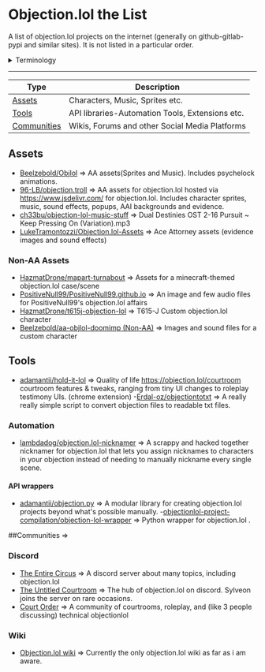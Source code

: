 # Objection.lol the List
A list of objection.lol projects on the internet (generally on github-gitlab-pypi and similar sites). It is not listed in a particular order.

<details>
<summary>Terminology</summary>
  <table>
    <tr>
      <th>Term</th>
      <th>Meaning</th>
    </tr>
    <tr>
      <td>AA</td>  
      <td>Contains Ace Attorney related content.</td>
    </tr>
      <td>Non-AA</td>
      <td>Does not contain Ace Attorney related content.</td>
    <tr>
      <td>In-AA</td>
      <td>Includes Ace Attorney related content.</td>
    </tr>
      <td>N-A</td>
      <td>Not maintained anymore(No-Activity)</td>
    <tr>
      <td>Sylveon</td>
      <td> Sylveon is the nickname of the objection.lol's developer. (Yes i know it is also a pokemon)
    </tr>
  </table>
</details>

---


| Type                        | Description                                     |
|-----------------------------|-------------------------------------------------|
| [Assets](#Assets)           | Characters, Music, Sprites etc.                 |
| [Tools](#Tools)             | API libraries-Automation Tools, Extensions etc. |
| [Communities](#Communities) | Wikis, Forums and other Social Media Platforms  |


## Assets
- [Beelzebold/Objlol](https://github.com/Beelzebold/Objlol) => AA assets(Sprites and Music). Includes psychelock animations.
- [96-LB/objection.troll](https://github.com/96-LB/objection.troll) => AA assets for objection.lol hosted via https://www.jsdelivr.com/ for objection.lol. Includes character sprites, music, sound effects, popups, AAI backgrounds and evidence. 
- [ch33bu/objection-lol-music-stuff](https://github.com/ch33bu/objection-lol-music-stuff) => Dual Destinies OST 2-16 Pursuit ~ Keep Pressing On (Variation).mp3
- [LukeTramontozzi/Objection.lol-Assets](https://github.com/LukeTramontozzi/Objection.lol-Assets) => Ace Attorney assets (evidence images and sound effects)

### Non-AA Assets 
- [HazmatDrone/mapart-turnabout](https://github.com/HazmatDrone/mapart-turnabout) => Assets for a minecraft-themed objection.lol case/scene
- [PositiveNull99/PositiveNull99.github.io](https://github.com/PositiveNull99/PositiveNull99.github.io) => An image and few audio files for PositiveNull99's objection.lol affairs
- [HazmatDrone/t615j-objection-lol](https://github.com/HazmatDrone/t615j-objection-lol) => T615-J Custom objection.lol character
- [Beelzebold/aa-objlol-doomimp (Non-AA)](https://github.com/Beelzebold/aa-objlol-doomimp) => Images and sound files for a custom character



## Tools
- [adamantii/hold-it-lol](https://github.com/adamantii/hold-it-lol) => Quality of life https://objection.lol/courtroom courtroom features & tweaks, ranging from tiny UI changes to roleplay testimony UIs. (chrome extension)
-[Erdal-oz/objectiontotxt](https://github.com/Erdal-oz/objectiontotxt) => A really really simple script to convert objection files to readable txt files.

### Automation
- [lambdadog/objection.lol-nicknamer](https://github.com/lambdadog/objection.lol-nicknamer) => A scrappy and hacked together nicknamer for objection.lol that lets you assign nicknames to characters in your objection instead of needing to manually nickname every single scene.

#### API wrappers
- [adamantii/objection.py](https://github.com/adamantii/objection.py) => A modular library for creating objection.lol projects beyond what's possible manually.
-[objectionlol-project-compilation/objection-lol-wrapper](https://github.com/objectionlol-project-compilation/objection-lol-wrapper) => Python wrapper for objection.lol .

##Communities []() => 
### Discord
- [The Entire Circus](https://discord.com/invite/tQGqubBanw) => A discord server about many topics, including objection.lol
- [The Untitled Courtroom](https://discord.com/invite/aX9Y5g9uwY) => The hub of objection.lol on discord. Sylveon joins the server on rare occasions.
- [Court Order](https://discord.gg/5dMRR37FWt) =>  A community of courtrooms, roleplay, and (like 3 people discussing) technical objectionlol

### Wiki
- [Objection.lol wiki](https://objectionlol.fandom.com/wiki/Objection_dot_lol_Wiki) => Currently the only objection.lol wiki as far as i am aware.
